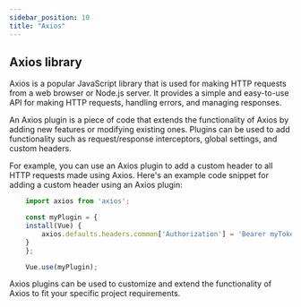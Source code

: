 ```yaml
---
sidebar_position: 10
title: "Axios"
---
```

## Axios library
Axios is a popular JavaScript library that is used for making HTTP requests from a web browser or Node.js server. It provides a simple and easy-to-use API for making HTTP requests, handling errors, and managing responses.

An Axios plugin is a piece of code that extends the functionality of Axios by adding new features or modifying existing ones. Plugins can be used to add functionality such as request/response interceptors, global settings, and custom headers.

For example, you can use an Axios plugin to add a custom header to all HTTP requests made using Axios. Here's an example code snippet for adding a custom header using an Axios plugin:

```js title="An Axios plugin example"
    import axios from 'axios';

    const myPlugin = {
    install(Vue) {
        axios.defaults.headers.common['Authorization'] = 'Bearer myToken';
    }
    };

    Vue.use(myPlugin);
```

Axios plugins can be used to customize and extend the functionality of Axios to fit your specific project requirements.